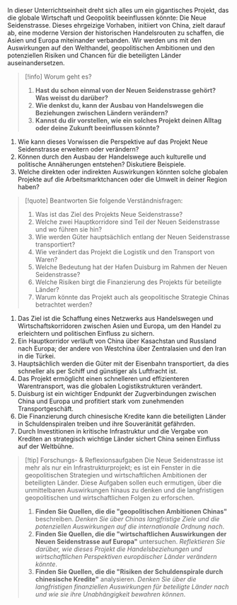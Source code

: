 In dieser Unterrichtseinheit dreht sich alles um ein gigantisches Projekt, das die globale Wirtschaft und Geopolitik beeinflussen könnte: Die Neue Seidenstrasse. Dieses ehrgeizige Vorhaben, initiiert von China, zielt darauf ab, eine moderne Version der historischen Handelsrouten zu schaffen, die Asien und Europa miteinander verbanden. Wir werden uns mit den Auswirkungen auf den Welthandel, geopolitischen Ambitionen und den potenziellen Risiken und Chancen für die beteiligten Länder auseinandersetzen.

>[!info] Worum geht es?
>1. **Hast du schon einmal von der Neuen Seidenstrasse gehört? Was weisst du darüber?**
>2. **Wie denkst du, kann der Ausbau von Handelswegen die Beziehungen zwischen Ländern verändern?**
>3. **Kannst du dir vorstellen, wie ein solches Projekt deinen Alltag oder deine Zukunft beeinflussen könnte?**
1. Wie kann dieses Vorwissen die Perspektive auf das Projekt Neue Seidenstrasse erweitern oder verändern?
2. Können durch den Ausbau der Handelswege auch kulturelle und politische Annäherungen entstehen? Diskutiere Beispiele.
3. Welche direkten oder indirekten Auswirkungen könnten solche globalen Projekte auf die Arbeitsmarktchancen oder die Umwelt in deiner Region haben?

>[!quote] Beantworten Sie folgende Verständnisfragen:
>1. Was ist das Ziel des Projekts Neue Seidenstrasse?
>2. Welche zwei Hauptkorridore sind Teil der Neuen Seidenstrasse und wo führen sie hin?
>3. Wie werden Güter hauptsächlich entlang der Neuen Seidenstrasse transportiert?
>4. Wie verändert das Projekt die Logistik und den Transport von Waren?
>5. Welche Bedeutung hat der Hafen Duisburg im Rahmen der Neuen Seidenstrasse?
>6. Welche Risiken birgt die Finanzierung des Projekts für beteiligte Länder?
>7. Warum könnte das Projekt auch als geopolitische Strategie Chinas betrachtet werden?
1. Das Ziel ist die Schaffung eines Netzwerks aus Handelswegen und Wirtschaftskorridoren zwischen Asien und Europa, um den Handel zu erleichtern und politischen Einfluss zu sichern.
2. Ein Hauptkorridor verläuft von China über Kasachstan und Russland nach Europa; der andere von Westchina über Zentralasien und den Iran in die Türkei.
3. Hauptsächlich werden die Güter mit der Eisenbahn transportiert, da dies schneller als per Schiff und günstiger als Luftfracht ist.
4. Das Projekt ermöglicht einen schnelleren und effizienteren Warentransport, was die globalen Logistikstrukturen verändert.
5. Duisburg ist ein wichtiger Endpunkt der Zugverbindungen zwischen China und Europa und profitiert stark vom zunehmenden Transportgeschäft.
6. Die Finanzierung durch chinesische Kredite kann die beteiligten Länder in Schuldenspiralen treiben und ihre Souveränität gefährden.
7. Durch Investitionen in kritische Infrastruktur und die Vergabe von Krediten an strategisch wichtige Länder sichert China seinen Einfluss auf der Weltbühne.

>[!tip] Forschungs- & Reflexionsaufgaben
>Die Neue Seidenstrasse ist mehr als nur ein Infrastrukturprojekt; es ist ein Fenster in die geopolitischen Strategien und wirtschaftlichen Ambitionen der beteiligten Länder. Diese Aufgaben sollen euch ermutigen, über die unmittelbaren Auswirkungen hinaus zu denken und die langfristigen geopolitischen und wirtschaftlichen Folgen zu erforschen.
>1. **Finden Sie Quellen, die die "geopolitischen Ambitionen Chinas"** beschreiben. *Denken Sie über Chinas langfristige Ziele und die potenziellen Auswirkungen auf die internationale Ordnung nach*.
>2. **Finden Sie Quellen, die die "wirtschaftlichen Auswirkungen der Neuen Seidenstrasse auf Europa"** untersuchen. *Reflektieren Sie darüber, wie dieses Projekt die Handelsbeziehungen und wirtschaftlichen Perspektiven europäischer Länder verändern könnte*.
>3. **Finden Sie Quellen, die die "Risiken der Schuldenspirale durch chinesische Kredite"** analysieren. *Denken Sie über die langfristigen finanziellen Auswirkungen für beteiligte Länder nach und wie sie ihre Unabhängigkeit bewahren können*.
